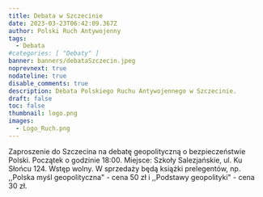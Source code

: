 ```yaml
---
title: Debata w Szczecinie
date: 2023-03-23T06:42:09.367Z
author: Polski Ruch Antywojenny
tags:
  - Debata
#categories: [ "Debaty" ]
banner: banners/debataSzczecin.jpeg
noprevnext: true
nodateline: true
disable_comments: true
description: Debata Polskiego Ruchu Antywojennego w Szczecinie.
draft: false
toc: false
thumbnail: logo.png
images:
  - Logo_Ruch.png
---
```


Zaproszenie do Szczecina na debatę geopolityczną o bezpieczeństwie Polski. Początek o godzinie 18:00. Miejsce: Szkoły Salezjańskie, ul. Ku Słońcu 124. Wstęp wolny. W sprzedaży będą książki prelegentów, np. ,,Polska myśl geopolityczna" - cena 50 zł i ,,Podstawy geopolityki" - cena 30 zł.
